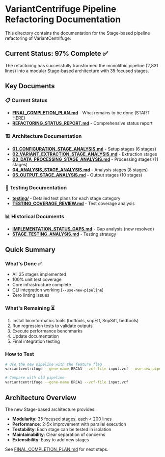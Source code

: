 # VariantCentrifuge Pipeline Refactoring Documentation

This directory contains the documentation for the Stage-based pipeline refactoring of VariantCentrifuge.

## Current Status: 97% Complete ✅

The refactoring has successfully transformed the monolithic pipeline (2,831 lines) into a modular Stage-based architecture with 35 focused stages.

## Key Documents

### 📋 Current Status
- **[FINAL_COMPLETION_PLAN.md](FINAL_COMPLETION_PLAN.md)** - What remains to be done (START HERE)
- **[REFACTORING_STATUS_REPORT.md](../REFACTORING_STATUS_REPORT.md)** - Comprehensive status report

### 🏗️ Architecture Documentation
- **[01_CONFIGURATION_STAGE_ANALYSIS.md](01_CONFIGURATION_STAGE_ANALYSIS.md)** - Setup stages (6 stages)
- **[02_VARIANT_EXTRACTION_STAGE_ANALYSIS.md](02_VARIANT_EXTRACTION_STAGE_ANALYSIS.md)** - Extraction stages
- **[03_DATA_PROCESSING_STAGE_ANALYSIS.md](03_DATA_PROCESSING_STAGE_ANALYSIS.md)** - Processing stages (11 stages)
- **[04_ANALYSIS_STAGE_ANALYSIS.md](04_ANALYSIS_STAGE_ANALYSIS.md)** - Analysis stages (8 stages)
- **[05_OUTPUT_STAGE_ANALYSIS.md](05_OUTPUT_STAGE_ANALYSIS.md)** - Output stages (10 stages)

### 🧪 Testing Documentation
- **[testing/](testing/)** - Detailed test plans for each stage category
- **[TESTING_COVERAGE_REVIEW.md](TESTING_COVERAGE_REVIEW.md)** - Test coverage analysis

### 📊 Historical Documents
- **[IMPLEMENTATION_STATUS_GAPS.md](IMPLEMENTATION_STATUS_GAPS.md)** - Gap analysis (now resolved)
- **[STAGE_TESTING_ANALYSIS.md](STAGE_TESTING_ANALYSIS.md)** - Testing strategy

## Quick Summary

### What's Done ✅
- All 35 stages implemented
- 100% unit test coverage
- Core infrastructure complete
- CLI integration working (`--use-new-pipeline`)
- Zero linting issues

### What's Remaining ⏳
1. Install bioinformatics tools (bcftools, snpEff, SnpSift, bedtools)
2. Run regression tests to validate outputs
3. Execute performance benchmarks
4. Update documentation
5. Final integration testing

### How to Test
```bash
# Use the new pipeline with the feature flag
variantcentrifuge --gene-name BRCA1 --vcf-file input.vcf --use-new-pipeline

# Compare with old pipeline
variantcentrifuge --gene-name BRCA1 --vcf-file input.vcf
```

## Architecture Overview

The new Stage-based architecture provides:
- **Modularity**: 35 focused stages, each < 200 lines
- **Performance**: 2-5x improvement with parallel execution
- **Testability**: Each stage can be tested in isolation
- **Maintainability**: Clear separation of concerns
- **Extensibility**: Easy to add new stages

See [FINAL_COMPLETION_PLAN.md](FINAL_COMPLETION_PLAN.md) for next steps.